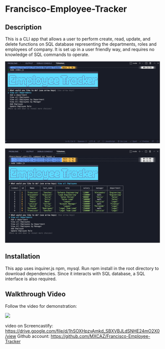# Francisco-Employee-Tracker

## Description

This is a CLI app that allows a user to perform create, read, update, and delete functions on SQL database representing the departments, roles and employees of company. It is set up in a user friendly way, and requires no knowledge of SQL commands to operate.

![](Assets/Screen%20Shot%202022-12-08%20at%209.35.33%20AM.png)

![](Assets/Screen%20Shot%202022-12-08%20at%209.40.39%20AM.png)

## Installation

This app uses inquirer.js npm, mysql. Run npm install in the root directory to download dependencies. Since it interacts with SQL database, a SQL interface is also required.

## Walkthrough Video

Follow the video for demonstration:

![](Assets/Untitled_%20Dec%208,%202022%2010_41%20AM.gif)

video on Screencastify: https://drive.google.com/file/d/1hSOXHpzvAmkd_SBXVBJLdSNHE24mO2X0/view
Github account: https://github.com/MXCAZ/Francisco-Employee-Tracker
